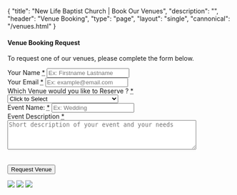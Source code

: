 {
	"title": "New Life Baptist Church | Book Our Venues",
	"description": "",
	"header": "Venue Booking",
	"type": "page",
	"layout": "single",
	"cannonical": "/venues.html"
}
<section class="interior-section">
	<div class="container">
		<div class="row">
			<div class="col-xs-12 col-sm-8 col-md-6">
				<h4>Venue Booking Request</h4>
				<p>To request one of our venues, please complete the form below.</p>
				<form name="contact" method="POST" netlify>
					<div class="site-input">
						<label for="name">Your Name <abbr title="required">*</abbr></label>
						<input id="name" type="text" name="name" placeholder="Ex: Firstname Lastname" required>
					</div>
					<div class="site-input">
						<label for="email">Your Email <abbr title="required">*</abbr></label>
						<input id="email" type="email" name="email" placeholder="Ex: example@email.com" required>
					</div>				
					<div class="site-input">
						<label for="venues">Which Venue would you like to Reserve ? <abbr title="required">*</abbr></label>
						<select id="venues" name="venues">
							<option>Click to Select</option>
							<option value="dream-center">Annie Streater Dream Center</option>
							<option value="life-center">Sarah Gantt Family Life Center</option>
							<option value="sanctuary">New Life Church Sanctuary</option>
							<option value="multiple-venues">I would like to reserve multiple venues</option>
						</select>
					</div>
					<div class="site-input">
						<label for="subject">Event Name: <abbr title="required">*</abbr></label>
						<input id="subject" type="text" name="subject" placeholder="Ex: Wedding">
					</div>
					<div class="site-input">
						<label for="message">Event Description <abbr title="required">*</abbr></label>
						<textarea id="message" rows="4" cols="50" name="message" placeholder="Short description of your event and your needs"></textarea>
					</div>
					<div data-netlify-recaptcha></div>
					<br><br>
					<button type="submit" class="button blue float-right">Request Venue</button>
				</form>
			</div>
			<div class="col-xs-12 col-sm-4 col-md-5 col-md-offset-1">
				<img src="images/sanctuary.jpg" class="thumbnail">
				<img src="images/wes2.jpg" class="thumbnail">
				<img src="images/dreamcenter.jpg" class="thumbnail">
			</div>
		</div>
	</div>
</section>